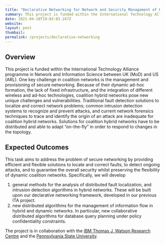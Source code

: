```yaml
---
title: "Declarative Networking for Network and Security Management of Hybrid and Dynamic Networks"
summary: This project is funded within the International Technology Alliance programme in Network and Information Science between UK (MoD) and US (ARL). It aims to develop fundamental underpinnings for secure hybrid wireless networking that enable adaptable and interoperable communication and information services for coalition operations. 
date: 2021-04-10T19:03:03.247Z
website: 
layout: post
thumbail:
permalink: /projects/declarative-networking
---
```


## Overview
This project is funded within the International Technology Alliance programme in Network and Information Science between UK (MoD) and US (ARL). One key challenge in coalition networks is the management and provisioning of secure networking. Because of their dynamic ad-hoc formation, the lack of fixed infrastructure, and the integration of different wireless and ad-hoc technologies, coalition hybrid networks pose new unique challenges and vulnerabilities. Traditional fault detection solutions to localize and correct network problems; common intrusion detection systems to recognize and prevent attacks, and current network forensics techniques to trace and identify the origin of an attack are  inadequate for coalition hybrid networks. Solutions for coalition hybrid networks have to be distributed and able to adapt “on-the-fly” in order to respond to changes in the topology.

## Expected Outcomes
This task aims to address the problem of secure networking by providing efficient and flexible solutions to locate and correct faults, to detect ongoing attacks, and to guarantee the overall security whilst preserving the flexibility of dynamic coalition networks. Specifically, we will develop
1. general methods for the analysis of distributed fault localization, and intrusion detection algorithms in hybrid networks. These will be built upon our declarative networking framework, developed in our previous ITA project.
2. new distributed algorithms for the management of information flow in hybrid and dynamic networks. In particular,  new collaborative distributed algorithms for database query planning under policy confidentiality constraints.

The project is in collaboration with the [IBM Thomas J. Watson Research Centre](http://www.research.ibm.com/labs/watson/index.shtml) and the [Pennsylvania State University](http://www.psu.edu/).

